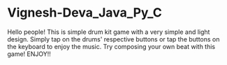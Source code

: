 # Vignesh-Deva_Java_Py_C
Hello people! This is simple drum kit game with a very simple and light design.
Simply tap on the drums' respective buttons or tap the buttons on the keyboard to  enjoy the music.
Try composing your own beat with this game!
ENJOY!!

